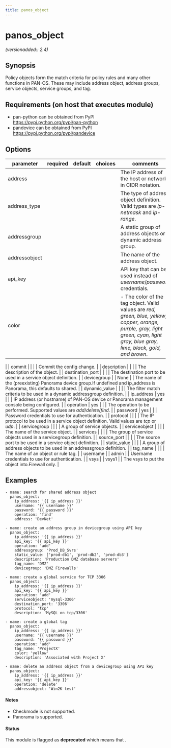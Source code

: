 ```yaml
---
title: panos_object
---
```

# panos_object

_(versionadded:: 2.4)_


## Synopsis

Policy objects form the match criteria for policy rules and many other functions in PAN-OS. These may include
address object, address groups, service objects, service groups, and tag.


## Requirements (on host that executes module)

- pan-python can be obtained from PyPI https://pypi.python.org/pypi/pan-python
- pandevice can be obtained from PyPI https://pypi.python.org/pypi/pandevice

## Options

| parameter | required | default | choices | comments |
| --- | --- | --- | --- | --- |
| address |  |  |  | The IP address of the host or network in CIDR notation. |
| address_type |  |  |  | The type of address object definition.  Valid types are *ip-netmask* and *ip-range*. |
| addressgroup |  |  |  | A static group of address objects or dynamic address group. |
| addressobject |  |  |  | The name of the address object. |
| api_key |  |  |  | API key that can be used instead of *username*/*password* credentials. |
| color |  |  |  | - The color of the tag object.  Valid values are *red, green, blue, yellow, copper, orange, purple, gray, light green, cyan, light gray, blue gray, lime, black, gold, and brown*.
 |
| commit |  |  |  | Commit the config change. |
| description |  |  |  | The description of the object. |
| destination_port |  |  |  | The destination port to be used in a service object definition. |
| devicegroup |  | None |  | The name of the (preexisting) Panorama device group.If undefined and ip_address is Panorama, this defaults to shared. |
| dynamic_value |  |  |  | The filter match criteria to be used in a dynamic addressgroup definition. |
| ip_address | yes |  |  | IP address (or hostname) of PAN-OS device or Panorama management console being configured. |
| operation | yes |  |  | The operation to be performed.  Supported values are *add*/*delete*/*find*. |
| password | yes |  |  | Password credentials to use for authentication. |
| protocol |  |  |  | The IP protocol to be used in a service object definition.  Valid values are *tcp* or *udp*. |
| servicegroup |  |  |  | A group of service objects. |
| serviceobject |  |  |  | The name of the service object. |
| services |  |  |  | The group of service objects used in a servicegroup definition. |
| source_port |  |  |  | The source port to be used in a service object definition. |
| static_value |  |  |  | A group of address objects to be used in an addressgroup definition. |
| tag_name |  |  |  | The name of an object or rule tag. |
| username |  | admin |  | Username credentials to use for authentication. |
| vsys |  | vsys1 |  | The vsys to put the object into.Firewall only. |

## Examples

    - name: search for shared address object
      panos_object:
        ip_address: '{{ ip_address }}'
        username: '{{ username }}'
        password: '{{ password }}'
        operation: 'find'
        address: 'DevNet'
    
    - name: create an address group in devicegroup using API key
      panos_object:
        ip_address: '{{ ip_address }}'
        api_key: '{{ api_key }}'
        operation: 'add'
        addressgroup: 'Prod_DB_Svrs'
        static_value: ['prod-db1', 'prod-db2', 'prod-db3']
        description: 'Production DMZ database servers'
        tag_name: 'DMZ'
        devicegroup: 'DMZ Firewalls'
    
    - name: create a global service for TCP 3306
      panos_object:
        ip_address: '{{ ip_address }}'
        api_key: '{{ api_key }}'
        operation: 'add'
        serviceobject: 'mysql-3306'
        destination_port: '3306'
        protocol: 'tcp'
        description: 'MySQL on tcp/3306'
    
    - name: create a global tag
      panos_object:
        ip_address: '{{ ip_address }}'
        username: '{{ username }}'
        password: '{{ password }}'
        operation: 'add'
        tag_name: 'ProjectX'
        color: 'yellow'
        description: 'Associated with Project X'
    
    - name: delete an address object from a devicegroup using API key
      panos_object:
        ip_address: '{{ ip_address }}'
        api_key: '{{ api_key }}'
        operation: 'delete'
        addressobject: 'Win2K test'

#### Notes

- Checkmode is not supported.
- Panorama is supported.



#### Status

This module is flagged as **deprecated** which means that .

